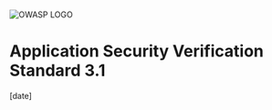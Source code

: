 #

![OWASP LOGO](../images/OWASP_logo.png)

# Application Security Verification Standard 3.1

[date]
